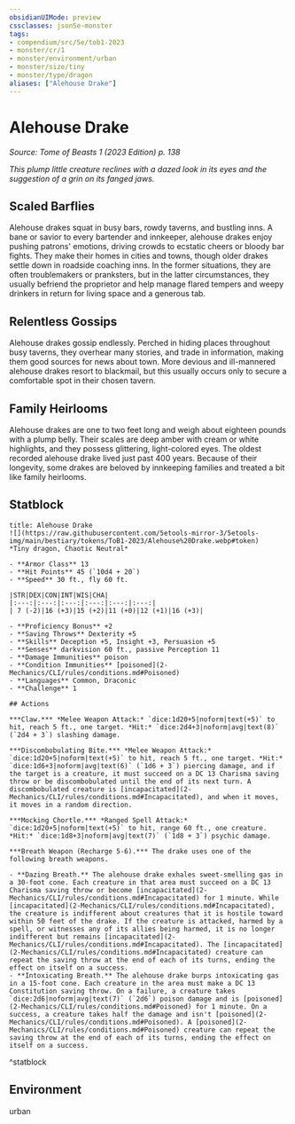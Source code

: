 ```yaml
---
obsidianUIMode: preview
cssclasses: json5e-monster
tags:
- compendium/src/5e/tob1-2023
- monster/cr/1
- monster/environment/urban
- monster/size/tiny
- monster/type/dragon
aliases: ["Alehouse Drake"]
---
```

# Alehouse Drake
*Source: Tome of Beasts 1 (2023 Edition) p. 138*  

*This plump little creature reclines with a dazed look in its eyes and the suggestion of a grin on its fanged jaws.*

## Scaled Barflies

Alehouse drakes squat in busy bars, rowdy taverns, and bustling inns. A bane or savior to every bartender and innkeeper, alehouse drakes enjoy pushing patrons' emotions, driving crowds to ecstatic cheers or bloody bar fights. They make their homes in cities and towns, though older drakes settle down in roadside coaching inns. In the former situations, they are often troublemakers or pranksters, but in the latter circumstances, they usually befriend the proprietor and help manage flared tempers and weepy drinkers in return for living space and a generous tab.

## Relentless Gossips

Alehouse drakes gossip endlessly. Perched in hiding places throughout busy taverns, they overhear many stories, and trade in information, making them good sources for news about town. More devious and ill-mannered alehouse drakes resort to blackmail, but this usually occurs only to secure a comfortable spot in their chosen tavern.

## Family Heirlooms

Alehouse drakes are one to two feet long and weigh about eighteen pounds with a plump belly. Their scales are deep amber with cream or white highlights, and they possess glittering, light-colored eyes. The oldest recorded alehouse drake lived just past 400 years. Because of their longevity, some drakes are beloved by innkeeping families and treated a bit like family heirlooms.

## Statblock

```ad-statblock
title: Alehouse Drake
![](https://raw.githubusercontent.com/5etools-mirror-3/5etools-img/main/bestiary/tokens/ToB1-2023/Alehouse%20Drake.webp#token)
*Tiny dragon, Chaotic Neutral*

- **Armor Class** 13
- **Hit Points** 45 (`10d4 + 20`)
- **Speed** 30 ft., fly 60 ft.

|STR|DEX|CON|INT|WIS|CHA|
|:---:|:---:|:---:|:---:|:---:|:---:|
| 7 (-2)|16 (+3)|15 (+2)|11 (+0)|12 (+1)|16 (+3)|

- **Proficiency Bonus** +2
- **Saving Throws** Dexterity +5
- **Skills** Deception +5, Insight +3, Persuasion +5
- **Senses** darkvision 60 ft., passive Perception 11
- **Damage Immunities** poison
- **Condition Immunities** [poisoned](2-Mechanics/CLI/rules/conditions.md#Poisoned)
- **Languages** Common, Draconic
- **Challenge** 1

## Actions

***Claw.*** *Melee Weapon Attack:* `dice:1d20+5|noform|text(+5)` to hit, reach 5 ft., one target. *Hit:* `dice:2d4+3|noform|avg|text(8)` (`2d4 + 3`) slashing damage.

***Discombobulating Bite.*** *Melee Weapon Attack:* `dice:1d20+5|noform|text(+5)` to hit, reach 5 ft., one target. *Hit:* `dice:1d6+3|noform|avg|text(6)` (`1d6 + 3`) piercing damage, and if the target is a creature, it must succeed on a DC 13 Charisma saving throw or be discombobulated until the end of its next turn. A discombobulated creature is [incapacitated](2-Mechanics/CLI/rules/conditions.md#Incapacitated), and when it moves, it moves in a random direction.

***Mocking Chortle.*** *Ranged Spell Attack:* `dice:1d20+5|noform|text(+5)` to hit, range 60 ft., one creature. *Hit:* `dice:1d8+3|noform|avg|text(7)` (`1d8 + 3`) psychic damage.

***Breath Weapon (Recharge 5-6).*** The drake uses one of the following breath weapons.

- **Dazing Breath.** The alehouse drake exhales sweet-smelling gas in a 30-foot cone. Each creature in that area must succeed on a DC 13 Charisma saving throw or become [incapacitated](2-Mechanics/CLI/rules/conditions.md#Incapacitated) for 1 minute. While [incapacitated](2-Mechanics/CLI/rules/conditions.md#Incapacitated), the creature is indifferent about creatures that it is hostile toward within 50 feet of the drake. If the creature is attacked, harmed by a spell, or witnesses any of its allies being harmed, it is no longer indifferent but remains [incapacitated](2-Mechanics/CLI/rules/conditions.md#Incapacitated). The [incapacitated](2-Mechanics/CLI/rules/conditions.md#Incapacitated) creature can repeat the saving throw at the end of each of its turns, ending the effect on itself on a success.  
- **Intoxicating Breath.** The alehouse drake burps intoxicating gas in a 15-foot cone. Each creature in the area must make a DC 13 Constitution saving throw. On a failure, a creature takes `dice:2d6|noform|avg|text(7)` (`2d6`) poison damage and is [poisoned](2-Mechanics/CLI/rules/conditions.md#Poisoned) for 1 minute. On a success, a creature takes half the damage and isn't [poisoned](2-Mechanics/CLI/rules/conditions.md#Poisoned). A [poisoned](2-Mechanics/CLI/rules/conditions.md#Poisoned) creature can repeat the saving throw at the end of each of its turns, ending the effect on itself on a success.  
```
^statblock

## Environment

urban
